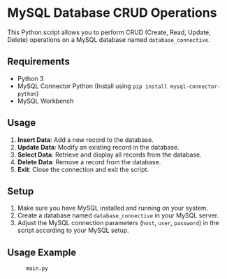 # MySQL Database CRUD Operations

This Python script allows you to perform CRUD (Create, Read, Update, Delete) operations on a MySQL database named `database_connective`.

## Requirements

- Python 3
- MySQL Connector Python (Install using `pip install mysql-connector-python`)
- MySQL Workbench

## Usage

1. **Insert Data**: Add a new record to the database.
2. **Update Data**: Modify an existing record in the database.
3. **Select Data**: Retrieve and display all records from the database.
4. **Delete Data**: Remove a record from the database.
5. **Exit**: Close the connection and exit the script.

## Setup

1. Make sure you have MySQL installed and running on your system.
2. Create a database named `database_connective` in your MySQL server.
3. Adjust the MySQL connection parameters (`host`, `user`, `password`) in the script according to your MySQL setup.

## Usage Example

```bash
      main.py

